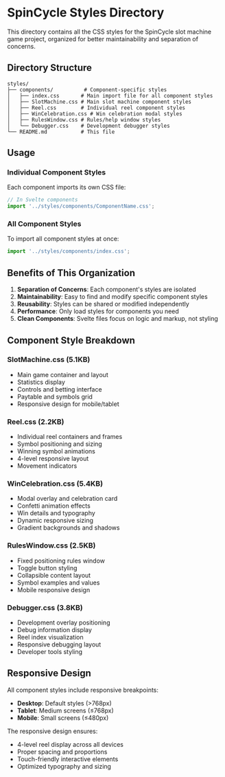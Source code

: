 # SpinCycle Styles Directory

This directory contains all the CSS styles for the SpinCycle slot machine game project, organized for better maintainability and separation of concerns.

## Directory Structure

```
styles/
├── components/          # Component-specific styles
│   ├── index.css       # Main import file for all component styles
│   ├── SlotMachine.css # Main slot machine component styles
│   ├── Reel.css        # Individual reel component styles
│   ├── WinCelebration.css # Win celebration modal styles
│   ├── RulesWindow.css # Rules/help window styles
│   └── Debugger.css    # Development debugger styles
└── README.md           # This file
```

## Usage

### Individual Component Styles
Each component imports its own CSS file:

```typescript
// In Svelte components
import '../styles/components/ComponentName.css';
```

### All Component Styles
To import all component styles at once:

```typescript
import '../styles/components/index.css';
```

## Benefits of This Organization

1. **Separation of Concerns**: Each component's styles are isolated
2. **Maintainability**: Easy to find and modify specific component styles
3. **Reusability**: Styles can be shared or modified independently
4. **Performance**: Only load styles for components you need
5. **Clean Components**: Svelte files focus on logic and markup, not styling

## Component Style Breakdown

### SlotMachine.css (5.1KB)
- Main game container and layout
- Statistics display
- Controls and betting interface
- Paytable and symbols grid
- Responsive design for mobile/tablet

### Reel.css (2.2KB)
- Individual reel containers and frames
- Symbol positioning and sizing
- Winning symbol animations
- 4-level responsive layout
- Movement indicators

### WinCelebration.css (5.4KB)
- Modal overlay and celebration card
- Confetti animation effects
- Win details and typography
- Dynamic responsive sizing
- Gradient backgrounds and shadows

### RulesWindow.css (2.5KB)
- Fixed positioning rules window
- Toggle button styling
- Collapsible content layout
- Symbol examples and values
- Mobile responsive design

### Debugger.css (3.8KB)
- Development overlay positioning
- Debug information display
- Reel index visualization
- Responsive debugging layout
- Developer tools styling

## Responsive Design

All component styles include responsive breakpoints:
- **Desktop**: Default styles (>768px)
- **Tablet**: Medium screens (≤768px)
- **Mobile**: Small screens (≤480px)

The responsive design ensures:
- 4-level reel display across all devices
- Proper spacing and proportions
- Touch-friendly interactive elements
- Optimized typography and sizing 